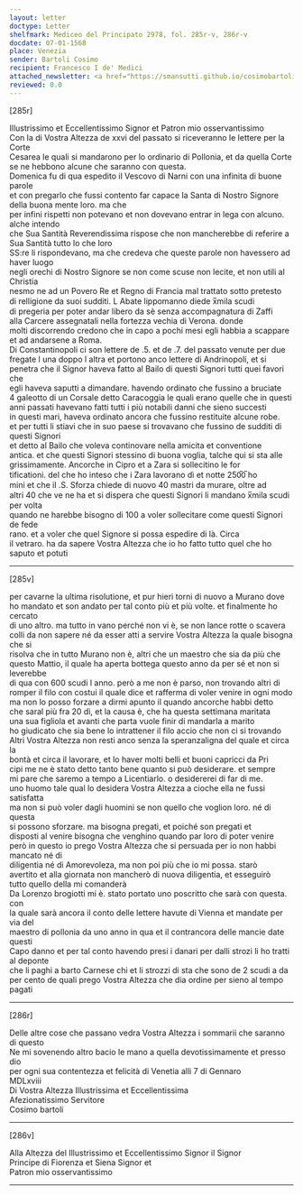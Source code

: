 ```yaml
---
layout: letter
doctype: Letter
shelfmark: Mediceo del Principato 2978, fol. 285r-v, 286r-v
docdate: 07-01-1568
place: Venezia
sender: Bartoli Cosimo
recipient: Francesco I de' Medici
attached_newsletter: <a href="https://smansutti.github.io/cosimobartoli/texts/3080_054/">3080_054</a>
reviewed: 0.0
---
```


[285r]  
  
  
Illustrissimo et Eccellentissimo Signor et Patron mio osservantissimo  
Con la di Vostra Altezza de xxvi del passato si riceveranno le lettere per la Corte  
Cesarea le quali si mandarono per lo ordinario di Pollonia, et da quella Corte  
se ne hebbono alcune che saranno con questa.  
Domenica fu di qua espedito il Vescovo di Narni con una infinita di buone parole  
et con pregarlo che fussi contento far capace la Santa di Nostro Signore della buona mente loro. ma che  
per infini rispetti non potevano et non dovevano entrar in lega con alcuno. alche intendo  
che Sua Santità Reverendissima rispose che non mancherebbe di referire a Sua Santità tutto lo che loro  
SS:re li rispondevano, ma che credeva che queste parole non havessero ad haver luogo  
negli orechi di Nostro Signore se non come scuse non lecite, et non utili al Christia  
nesmo ne ad un Povero Re et Regno di Francia mal trattato sotto pretesto  
di relligione da suoi sudditi. L Abate lippomanno diede x̅mila scudi  
di pregeria per poter andar libero da sè senza accompagnatura di Zaffi  
alla Carcere assegnatali nella fortezza vechia di Verona. donde  
molti discorrendo credono che in capo a pochi mesi egli habbia a scappare  
et ad andarsene a Roma.  
Di Constantinopoli ci son lettere de .5. et de .7. del passato venute per due  
fregate l una doppo l altra et portono anco lettere di Andrinopoli, et si  
penetra che il Signor haveva fatto al Bailo di questi Signori tutti quei favori che  
egli haveva saputti a dimandare. havendo ordinato che fussino a bruciate  
4 galeotto di un Corsale detto Caracoggia le quali erano quelle che in questi  
anni passati havevano fatti tutti i più notabili danni che sieno succesti  
in questi mari, haveva ordinato ancora che fussino restituite alcune robe.  
et per tutti li stiavi che in suo paese si trovavano che fussino de sudditi di questi Signori  
et detto al Bailo che voleva continovare nella amicita et conventione  
antica. et che questi Signori stessino di buona voglia, talche qui si sta alle  
grissimamente. Ancorche in Cipro et a Zara si sollecitino le for  
tificationi. del che ho inteso che i Zara lavorano dì et notte 250̅0̅ ho  
mini et che il .S. Sforza chiede di nuovo 40 mastri da murare, oltre ad  
altri 40 che ve ne ha et si dispera che questi Signori li mandano x̅mila scudi per volta  
quando ne harebbe bisogno di 100 a voler sollecitare come questi Signori de fede  
rano. et a voler che quel Signore si possa espedire di là. Circa  
il vetraro. ha da sapere Vostra Altezza che io ho fatto tutto quel che ho saputo et potuti  
  
---  

[285v]  
  
  
per cavarne la ultima risolutione, et pur hieri torni di nuovo a Murano dove  
ho mandato et son andato per tal conto più et più volte. et finalmente ho cercato  
di uno altro. ma tutto in vano perché non vi è, se non lance rotte o scavera  
colli da non sapere né da esser atti a servire Vostra Altezza la quale bisogna che si  
risolva che in tutto Murano non è, altri che un maestro che sia da più che  
questo Mattio, il quale ha aperta bottega questo anno da per sé et non si leverebbe  
di qua con 600 scudi l anno. però a me non è parso, non trovando altri di  
romper il filo con costui il quale dice et rafferma di voler venire in ogni modo  
ma non lo posso forzare a dirmi apunto il quando ancorche habbi detto  
che saral più fra 20 dì, et la causa è, che ha questa settimana maritata  
una sua figliola et avanti che parta vuole finir di mandarla a marito  
ho giudicato che sia bene lo intrattener il filo accio che non ci si trovando  
Altri Vostra Altezza non resti anco senza la speranzaligna del quale et circa la  
bontà et circa il lavorare, et lo haver molti belli et buoni capricci da Pri  
cipi me ne è stato detto tanto bene quanto si può desiderare. et sempre  
mi pare che saremo a tempo a Licentiarlo. o desidererei di far di me.  
uno huomo tale qual lo desidera Vostra Altezza a cioche ella ne fussi satisfatta  
ma non si può voler dagli huomini se non quello che voglion loro. né di questa  
si possono sforzare. ma bisogna pregati, et poiché son pregati et  
disposti al venire bisogna che venghino quando par loro di poter venire  
però in questo io prego Vostra Altezza che si persuada per io non habbi mancato né di  
diligentia né di Amorevoleza, ma non poi più che io mi possa. starò  
avertito et alla giornata non mancherò di nuova diligentia, et esseguirò  
tutto quello della mi comanderà  
Da Lorenzo brogiotti mi è. stato portato uno poscritto che sarà con questa. con  
la quale sarà ancora il conto delle lettere havute di Vienna et mandate per via del  
maestro di pollonia da uno anno in qua et il contrancora delle mancie date questi  
Capo danno et per tal conto havendo presi i danari per dalli strozi li ho tratti al deponte  
che li paghi a barto Carnese chi et li strozzi di sta che sono de 2 scudi a da  
per cento de quali prego Vostra Altezza che dia ordine per sieno al tempo pagati  
  
---  

[286r]  
  
  
Delle altre cose che passano vedra Vostra Altezza i sommarii che saranno di questo  
Ne mi sovenendo altro bacio le mano a quella devotissimamente et presso dio  
per ogni sua contentezza et felicità di Venetia alli 7 di Gennaro  
MDLxviii  
Di Vostra Altezza Illustrissima et Eccellentissima  
Afezionatissimo Servitore  
Cosimo bartoli  
  
---  

[286v]  
  
  
Alla Altezza del Illustrissimo et Eccellentissimo Signor il Signor  
Principe di Fiorenza et Siena Signor et  
Patron mio osservantissimo  
  
---  

